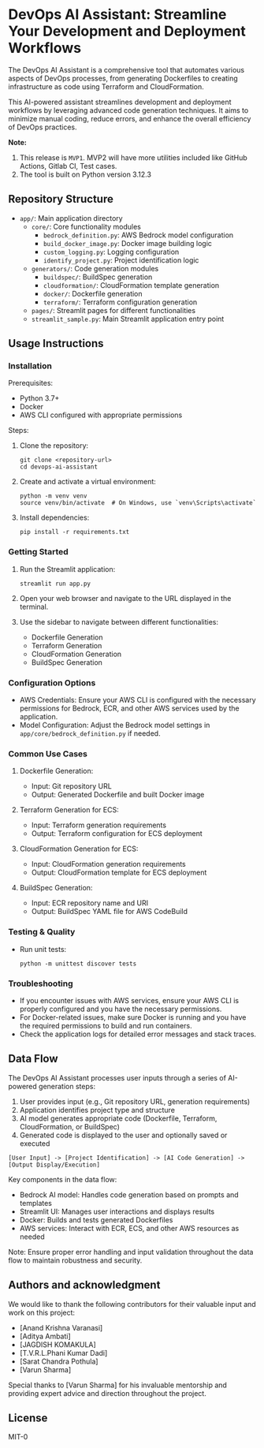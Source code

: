 # DevOps AI Assistant: Streamline Your Development and Deployment Workflows

The DevOps AI Assistant is a comprehensive tool that automates various aspects of DevOps processes, from generating Dockerfiles to creating infrastructure as code using Terraform and CloudFormation.

This AI-powered assistant streamlines development and deployment workflows by leveraging advanced code generation techniques. It aims to minimize manual coding, reduce errors, and enhance the overall efficiency of DevOps practices.

**Note:** 

1. This release is `MVP1`. MVP2 will have more utilities included like GitHub Actions, Gitlab CI, Test cases.
2. The tool is built on Python version 3.12.3

## Repository Structure

- `app/`: Main application directory
  - `core/`: Core functionality modules
    - `bedrock_definition.py`: AWS Bedrock model configuration
    - `build_docker_image.py`: Docker image building logic
    - `custom_logging.py`: Logging configuration
    - `identify_project.py`: Project identification logic
  - `generators/`: Code generation modules
    - `buildspec/`: BuildSpec generation
    - `cloudformation/`: CloudFormation template generation
    - `docker/`: Dockerfile generation
    - `terraform/`: Terraform configuration generation
  - `pages/`: Streamlit pages for different functionalities
  - `streamlit_sample.py`: Main Streamlit application entry point

## Usage Instructions

### Installation

Prerequisites:
- Python 3.7+
- Docker
- AWS CLI configured with appropriate permissions

Steps:
1. Clone the repository:
   ```
   git clone <repository-url>
   cd devops-ai-assistant
   ```
2. Create and activate a virtual environment:
   ```
   python -m venv venv
   source venv/bin/activate  # On Windows, use `venv\Scripts\activate`
   ```
3. Install dependencies:
   ```
   pip install -r requirements.txt
   ```

### Getting Started

1. Run the Streamlit application:
   ```
   streamlit run app.py
   ```
2. Open your web browser and navigate to the URL displayed in the terminal.

3. Use the sidebar to navigate between different functionalities:
   - Dockerfile Generation
   - Terraform Generation
   - CloudFormation Generation
   - BuildSpec Generation

### Configuration Options

- AWS Credentials: Ensure your AWS CLI is configured with the necessary permissions for Bedrock, ECR, and other AWS services used by the application.
- Model Configuration: Adjust the Bedrock model settings in `app/core/bedrock_definition.py` if needed.

### Common Use Cases

1. Dockerfile Generation:
   - Input: Git repository URL
   - Output: Generated Dockerfile and built Docker image

2. Terraform Generation for ECS:
   - Input: Terraform generation requirements
   - Output: Terraform configuration for ECS deployment

3. CloudFormation Generation for ECS:
   - Input: CloudFormation generation requirements
   - Output: CloudFormation template for ECS deployment

4. BuildSpec Generation:
   - Input: ECR repository name and URI
   - Output: BuildSpec YAML file for AWS CodeBuild

### Testing & Quality

- Run unit tests:
  ```
  python -m unittest discover tests
  ```

### Troubleshooting

- If you encounter issues with AWS services, ensure your AWS CLI is properly configured and you have the necessary permissions.
- For Docker-related issues, make sure Docker is running and you have the required permissions to build and run containers.
- Check the application logs for detailed error messages and stack traces.

## Data Flow

The DevOps AI Assistant processes user inputs through a series of AI-powered generation steps:

1. User provides input (e.g., Git repository URL, generation requirements)
2. Application identifies project type and structure
3. AI model generates appropriate code (Dockerfile, Terraform, CloudFormation, or BuildSpec)
4. Generated code is displayed to the user and optionally saved or executed

```
[User Input] -> [Project Identification] -> [AI Code Generation] -> [Output Display/Execution]
```

Key components in the data flow:
- Bedrock AI model: Handles code generation based on prompts and templates
- Streamlit UI: Manages user interactions and displays results
- Docker: Builds and tests generated Dockerfiles
- AWS services: Interact with ECR, ECS, and other AWS resources as needed

Note: Ensure proper error handling and input validation throughout the data flow to maintain robustness and security.

## Authors and acknowledgment
We would like to thank the following contributors for their valuable input and work on this project:

- [Anand Krishna Varanasi]
- [Aditya Ambati]
- [JAGDISH KOMAKULA]
- [T.V.R.L.Phani Kumar Dadi]
- [Sarat Chandra Pothula]
- [Varun Sharma]

Special thanks to [Varun Sharma] for his invaluable mentorship and providing expert advice and direction throughout the project.

## License
MIT-0
